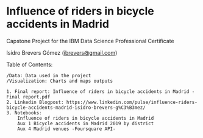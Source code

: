 # Influence of riders in bicycle accidents in Madrid

Capstone Project for the IBM Data Science Professional Certificate

Isidro Brevers Gómez (ibrevers@gmail.com)

Table of Contents:

    /Data: Data used in the project
    /Visualization: Charts and maps outputs

    1. Final report: Influence of riders in bicycle accidents in Madrid - Final report.pdf
    2. Linkedin Blogpost: https://www.linkedin.com/pulse/influence-riders-bicycle-accidents-madrid-isidro-brevers-g%C3%B3mez/
    3. Notebooks:
        Influence of riders in bicycle accidents in Madrid
        Aux 1 Bicycle accidents in Madrid 2019 by district
        Aux 4 Madrid venues -Foursquare API-
    
